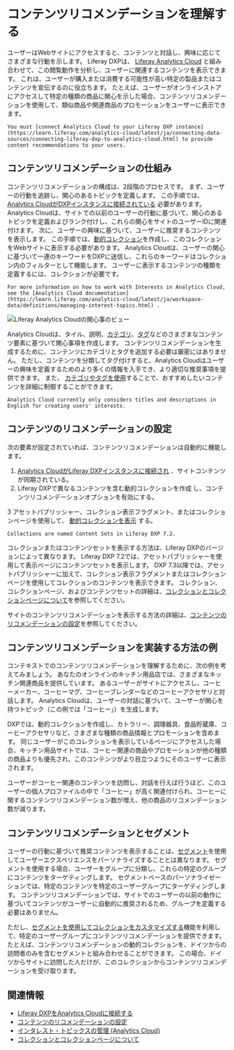 # コンテンツリコメンデーションを理解する

ユーザーはWebサイトにアクセスすると、コンテンツと対話し、興味に応じてさまざまな行動を示します。 Liferay DXPは、 [Liferay Analytics Cloud](https://learn.liferay.com/analytics-cloud/latest/ja/index.html) と組み合わせて、この閲覧動作を分析し、ユーザーに関連するコンテンツを表示できます。 これは、ユーザーが購入または消費する可能性が高い特定の製品またはコンテンツを宣伝するのに役立ちます。 たとえば、ユーザーがオンラインストアにアクセスして特定の種類の商品に関心を示した場合、コンテンツリコメンデーションを使用して、類似商品や関連商品のプロモーションをユーザーに表示できます。

```{important}
You must [connect Analytics Cloud to your Liferay DXP instance](https://learn.liferay.com/analytics-cloud/latest/ja/connecting-data-sources/connecting-liferay-dxp-to-analytics-cloud.html) to provide content recommendations to your users.
```

## コンテンツリコメンデーションの仕組み

コンテンツリコメンデーションの構成は、2段階のプロセスです。 まず、ユーザーの行動を追跡し、関心のあるトピックを定義します。 この手順では、 [Analytics CloudがDXPインスタンスに接続されている](https://learn.liferay.com/analytics-cloud/latest/ja/connecting-data-sources/connecting-liferay-dxp-to-analytics-cloud.html) 必要があります。 Analytics Cloudは、サイトでの以前のユーザーの行動に基づいて、関心のあるトピックを定義およびランク付けし、これらの関心をサイトのユーザーIDに関連付けます。 次に、ユーザーの興味に基づいて、ユーザーに推奨するコンテンツを表示します。 この手順では、[動的コレクション](../../../content-authoring-and-management/collections-and-collection-pages/about-collections-and-collection-pages.md)を作成し、このコレクションをWebサイトに表示する必要があります。 Analytics Cloudは、ユーザーの関心に基づいて一連のキーワードをDXPに送信し、これらのキーワードはコレクション内のフィルターとして機能します。 ユーザーに表示するコンテンツの種類を定義するには、コレクションが必要です。

```{note}
For more information on how to work with Interests in Analytics Cloud, see the [Analytics Cloud documentation](https://learn.liferay.com/analytics-cloud/latest/ja/workspace-data/definitions/managing-interest-topics.html) .
```

![Liferay Analytics Cloudの関心事のビュー](./understanding-content-recommendations/images/01.png)

Analytics Cloudは、タイル、説明、[カテゴリ](../../../content-authoring-and-management/tags-and-categories/defining-categories-and-vocabularies-for-content.md)、[タグ](../../../content-authoring-and-management/tags-and-categories/tagging-content-and-managing-tags.md)などのさまざまなコンテンツ要素に基づいて関心事項を作成します。 コンテンツリコメンデーションを生成するために、コンテンツにカテゴリとタグを追加する必要は厳密にはありません。 ただし、コンテンツを分類してタグ付けすると、Analytics Cloudはユーザーの興味を定義するためのより多くの情報を入手でき、より適切な推奨事項を提供できます。 また、 [カテゴリやタグを使用](../../../content-authoring-and-management/tags-and-categories/organizing-content-with-categories-and-tags.md)することで、おすすめしたいコンテンツを詳細に制御することができます。

```{note}
Analytics Cloud currently only considers titles and descriptions in English for creating users' interests.
```

## コンテンツのリコメンデーションの設定

次の要素が設定されていれば、コンテンツリコメンデーションは自動的に機能します。

1.  [Analytics CloudがLiferay DXPインスタンスに接続され](./configuring-content-recommendations.md#connecting-analytics-cloud-to-your-liferay-dxp-instance) 、サイトコンテンツが同期されている。
2.  Liferay DXPで異なるコンテンツを含む</a>動的コレクションを作成
し、コンテンツリコメンデーションオプションを有効にする。</li> 
   
   3  アセットパブリッシャー、コレクション表示フラグメント、またはコレクションページを使用して、 [動的コレクションを表示](./configuring-content-recommendations.md#displaying-the-dynamic-collection) する。</ol>

<!-- end list -->

```{note}
Collections are named Content Sets in Liferay DXP 7.2.
```


コレクションまたはコンテンツセットを表示する方法は、Liferay DXPのバージョンによって異なります。 Liferay DXP 7.2では、アセットパブリッシャーを使用して表示ページにコンテンツセットを表示します。 DXP 7.3以降では、アセットパブリッシャーに加えて、コレクション表示フラグメントまたはコレクションページを使用してコレクションのコンテンツを表示できます。 コレクション、コレクションページ、およびコンテンツセットの詳細は、[コレクションとコレクションページについて](../../../content-authoring-and-management/collections-and-collection-pages/about-collections-and-collection-pages.md)を参照してください。

サイトのコンテンツリコメンデーションを表示する方法の詳細は、[コンテンツのリコメンデーションの設定](./configuring-content-recommendations.md)を参照してください。



## コンテンツリコメンデーションを実装する方法の例

コンテキストでのコンテンツリコメンデーションを理解するために、次の例を考えてみましょう。 あなたのオンラインのキッチン用品店では、さまざまなキッチン関連商品を提供しています。 あるユーザーがサイトにアクセスし、コーヒーメーカー、コーヒーマグ、コーヒーブレンダーなどのコーヒーアクセサリと対話します。 Analytics Cloudは、ユーザーの対話に基づいて、ユーザーが関心を持つトピック（この例では「コーヒー」）を生成します。

DXPでは、動的コレクションを作成し、カトラリー、調理器具、食品貯蔵庫、コーヒーアクセサリなど、さまざまな種類の商品情報とプロモーションを含めます。 同じユーザーがこのコレクションを表示しているページにアクセスした場合、キッチン用品サイトでは、コーヒー関連の商品やプロモーションが他の種類の商品よりも優先され、このコンテンツがより目立つようにそのユーザーに表示されます。

ユーザーがコーヒー関連のコンテンツを訪問し、対話を行えば行うほど、このユーザーの個人プロファイルの中で「コーヒー」が高く関連付けられ、コーヒーに関するコンテンツリコメンデーション数が増え、他の商品のリコメンデーション数が減ります。



## コンテンツリコメンデーションとセグメント

ユーザーの行動に基づいて推奨コンテンツを表示することは、[セグメント](../segmentation/creating-and-managing-user-segments.md)を使用してユーザーエクスペリエンスをパーソナライズすることとは異なります。 セグメントを使用する場合、ユーザーをグループに分類し、これらの特定のグループにコンテンツをターゲティングします。 セグメントベースのパーソナライゼーションでは、特定のコンテンツを特定のユーザーグループにターゲティングします。 コンテンツリコメンデーションでは、サイトでのユーザーの以前の動作に基づいてコンテンツがユーザーに自動的に推奨されるため、グループを定義する必要はありません。

ただし、[セグメントを使用してコレクションをカスタマイズする](./personalizing-collections.md)機能を利用して、特定のユーザーグループにコンテンツリコメンデーションを提供できます。 たとえば、コンテンツリコメンデーションの動的コレクションを、ドイツからの訪問者のみを含むセグメントと組み合わせることができます。 この場合、ドイツからサイトに訪問した人だけが、このコレクションからコンテンツリコメンデーションを受け取ります。



## 関連情報

  - [Liferay DXPをAnalytics Cloudに接続する](https://learn.liferay.com/analytics-cloud/latest/ja/connecting-data-sources/connecting-liferay-dxp-to-analytics-cloud.html)
  - [コンテンツのリコメンデーションの設定](./configuring-content-recommendations.md)
  - [インタレスト・トピックスの管理 (Analytics Cloud)](https://learn.liferay.com/analytics-cloud/latest/ja/workspace-data/definitions/managing-interest-topics.html)
  - [コレクションとコレクションページについて](../../../content-authoring-and-management/collections-and-collection-pages/about-collections-and-collection-pages.md)

